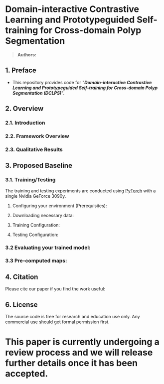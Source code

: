 # Domain-interactive Contrastive Learning and Prototypeguided Self-training for Cross-domain Polyp Segmentation

> **Authors:** 


## 1. Preface

- This repository provides code for "_**Domain-interactive Contrastive Learning and Prototypeguided Self-training for Cross-domain Polyp Segmentation (DCLPS)**_". 


## 2. Overview

### 2.1. Introduction


### 2.2. Framework Overview



### 2.3. Qualitative Results



## 3. Proposed Baseline

### 3.1. Training/Testing

The training and testing experiments are conducted using [PyTorch](https://github.com/pytorch/pytorch) with 
a single Nvidia GeForce 3090y.


1. Configuring your environment (Prerequisites):
   


1. Downloading necessary data:

   
1. Training Configuration:


1. Testing Configuration:


### 3.2 Evaluating your trained model:


### 3.3 Pre-computed maps: 



## 4. Citation

Please cite our paper if you find the work useful: 
    

## 6. License

The source code is free for research and education use only. Any commercial use should get formal permission first.


# This paper is currently undergoing a review process and we will release further details once it has been accepted.
